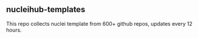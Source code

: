 ## nucleihub-templates

This repo collects nuclei template from 600+ github repos, updates every 12 hours.